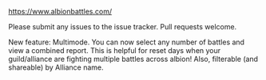 https://www.albionbattles.com/

Please submit any issues to the issue tracker. Pull requests welcome.

New feature: Multimode. You can now select any number of battles and view a combined report. This is helpful for reset days when your guild/alliance are fighting multiple battles across albion! Also, filterable (and shareable) by Alliance name.

